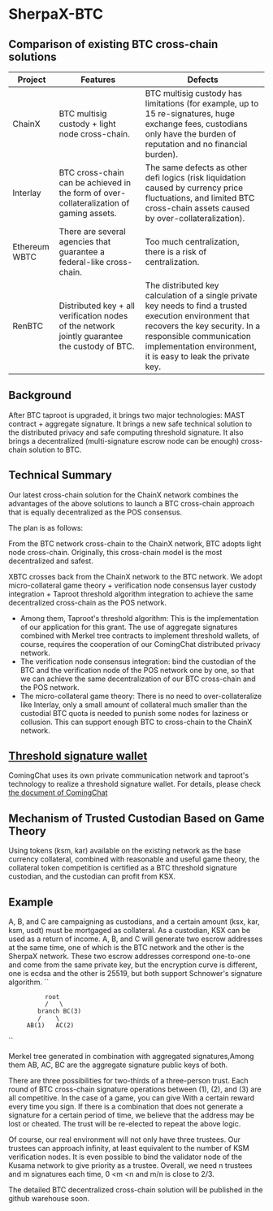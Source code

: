 # SherpaX-BTC

## Comparison of existing BTC cross-chain solutions
|  Project | Features                                            | Defects                                   |
| -------- | ----------------------------------------------------| ----------------------------------------- |
| ChainX   | BTC multisig custody + light node cross-chain.      | BTC multisig custody has limitations (for example, up to 15 re-signatures, huge exchange fees, custodians only have the burden of reputation and no financial burden). |
| Interlay | BTC cross-chain can be achieved in the form of over-collateralization of gaming assets. | The same defects as other defi logics (risk liquidation caused by currency price fluctuations, and limited BTC cross-chain assets caused by over-collateralization). |
| Ethereum WBTC | There are several agencies that guarantee a federal-like cross-chain. | Too much centralization, there is a risk of centralization. |
| RenBTC        | Distributed key + all verification nodes of the network jointly guarantee the custody of BTC. | The distributed key calculation of a single private key needs to find a trusted execution environment that recovers the key security. In a responsible communication implementation environment, it is easy to leak the private key. |

## Background
After BTC taproot is upgraded, it brings two major technologies: MAST contract + aggregate signature.
It brings a new safe technical solution to the distributed privacy and safe computing threshold signature.
It also brings a decentralized (multi-signature escrow node can be enough) cross-chain solution to BTC.

## Technical Summary
Our latest cross-chain solution for the ChainX network combines the advantages of the above solutions to launch a BTC cross-chain approach that is equally decentralized as the POS consensus.

The plan is as follows:

From the BTC network cross-chain to the ChainX network, BTC adopts light node cross-chain. Originally, this cross-chain model is the most decentralized and safest.                

XBTC crosses back from the ChainX network to the BTC network. We adopt micro-collateral game theory + verification node consensus layer custody integration + Taproot threshold algorithm integration to achieve the same decentralized cross-chain as the POS network.
               
 - Among them, Taproot's threshold algorithm: This is the implementation of our application for this grant. The use of aggregate signatures combined with Merkel tree contracts to implement threshold wallets, of course, requires the cooperation of our ComingChat distributed privacy network.
 - The verification node consensus integration: bind the custodian of the BTC and the verification node of the POS network one by one, so that we can achieve the same decentralization of our BTC cross-chain and the POS network.
 - The micro-collateral game theory: There is no need to over-collateralize like Interlay, only a small amount of collateral much smaller than the custodial BTC quota is needed to punish some nodes for laziness or collusion. This can support enough BTC to cross-chain to the ChainX network.

## [Threshold signature wallet](https://github.com/coming-chat/Grants-Program/blob/master/applications/threshold_signature.md)
ComingChat uses its own private communication network and taproot's technology to realize a threshold signature wallet. 
For details, please check [the document of ComingChat](https://github.com/coming-chat/Grants-Program/blob/master/applications/threshold_signature.md)

## Mechanism of Trusted Custodian Based on Game Theory
Using tokens (ksm, kar) available on the existing network as the base currency collateral, combined with reasonable and useful game theory, the collateral token competition is certified as a BTC threshold signature custodian, and the custodian can profit from KSX.

## Example
A, B, and C are campaigning as custodians, and a certain amount (ksx, kar, ksm, usdt) must be mortgaged as collateral. As a custodian, KSX can be used as a return of income.
A, B, and C will generate two escrow addresses at the same time, one of which is the BTC network and the other is the SherpaX network.
These two escrow addresses correspond one-to-one and come from the same private key, but the encryption curve is different, one is ecdsa and the other is 25519, but both support Schnower's signature algorithm.
``

              root 
              /   \
            branch BC(3)
            /    \
         AB(1)   AC(2)
         
 ``
 
Merkel tree generated in combination with aggregated signatures,Among them AB, AC, BC are the aggregate signature public keys of both.

There are three possibilities for two-thirds of a three-person trust. Each round of BTC cross-chain signature operations between (1), (2), and (3) are all competitive. In the case of a game, you can give With a certain reward every time you sign. If there is a combination that does not generate a signature for a certain period of time, we believe that the address may be lost or cheated. The trust will be re-elected to repeat the above logic.

Of course, our real environment will not only have three trustees. Our trustees can approach infinity, at least equivalent to the number of KSM verification nodes. It is even possible to bind the validator node of the Kusama network to give priority as a trustee. Overall, we need n trustees and m signatures each time, 0 <m <n and m/n is close to 2/3.

The detailed BTC decentralized cross-chain solution will be published in the github warehouse soon.

